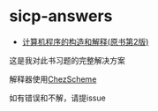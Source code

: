 # sicp-answers
+ [计算机程序的构造和解释(原书第2版)](https://book.douban.com/subject/1148282/)

这是我对此书习题的完整解决方案

解释器使用[ChezScheme](https://github.com/cisco/chezscheme)

如有错误和不解，请提issue
